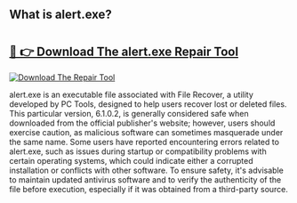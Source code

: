 ## What is alert.exe? 

# <h2><a href="https://exedetect.com/download.php?alert.exe">🔗 👉 Download The alert.exe Repair Tool</a></h2>

[![Download The Repair Tool](https://exedetect.com/download-button.jpg)](https://exedetect.com/download.php?alert.exe)

alert.exe is an executable file associated with File Recover, a utility developed by PC Tools, designed to help users recover lost or deleted files. This particular version, 6.1.0.2, is generally considered safe when downloaded from the official publisher's website; however, users should exercise caution, as malicious software can sometimes masquerade under the same name. Some users have reported encountering errors related to alert.exe, such as issues during startup or compatibility problems with certain operating systems, which could indicate either a corrupted installation or conflicts with other software. To ensure safety, it's advisable to maintain updated antivirus software and to verify the authenticity of the file before execution, especially if it was obtained from a third-party source.